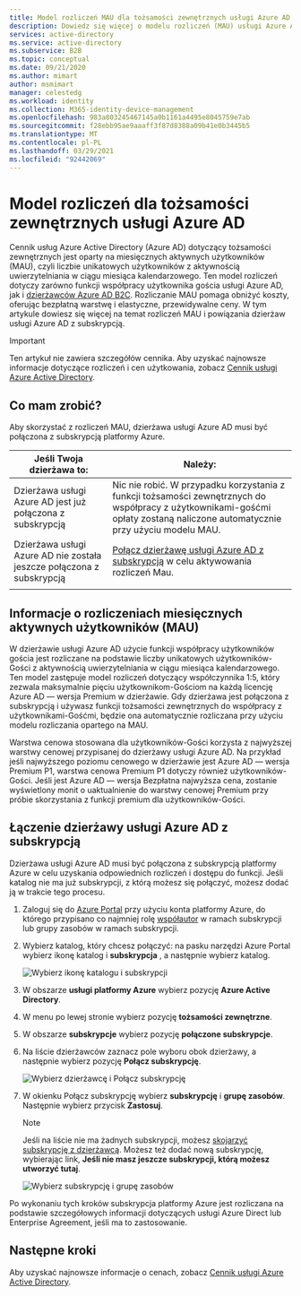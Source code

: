 ```yaml
---
title: Model rozliczeń MAU dla tożsamości zewnętrznych usługi Azure AD
description: Dowiedz się więcej o modelu rozliczeń (MAU) usługi Azure AD — informacje o comiesięcznych tożsamościach dla użytkowników-Gości (B2B) w usłudze Azure AD. Dowiedz się, jak połączyć dzierżawę usługi Azure AD z subskrypcją platformy Azure.
services: active-directory
ms.service: active-directory
ms.subservice: B2B
ms.topic: conceptual
ms.date: 09/21/2020
ms.author: mimart
author: msmimart
manager: celestedg
ms.workload: identity
ms.collection: M365-identity-device-management
ms.openlocfilehash: 983a803245467145a0b1161a4495e8045759e7ab
ms.sourcegitcommit: f28ebb95ae9aaaff3f87d8388a09b41e0b3445b5
ms.translationtype: MT
ms.contentlocale: pl-PL
ms.lasthandoff: 03/29/2021
ms.locfileid: "92442069"
---
```

# <a name="billing-model-for-azure-ad-external-identities"></a>Model rozliczeń dla tożsamości zewnętrznych usługi Azure AD

Cennik usług Azure Active Directory (Azure AD) dotyczący tożsamości zewnętrznych jest oparty na miesięcznych aktywnych użytkowników (MAU), czyli liczbie unikatowych użytkowników z aktywnością uwierzytelniania w ciągu miesiąca kalendarzowego. Ten model rozliczeń dotyczy zarówno funkcji współpracy użytkownika gościa usługi Azure AD, jak i [dzierżawców Azure AD B2C](../../active-directory-b2c/billing.md). Rozliczanie MAU pomaga obniżyć koszty, oferując bezpłatną warstwę i elastyczne, przewidywalne ceny. W tym artykule dowiesz się więcej na temat rozliczeń MAU i powiązania dzierżaw usługi Azure AD z subskrypcją.

> [!IMPORTANT]
> Ten artykuł nie zawiera szczegółów cennika. Aby uzyskać najnowsze informacje dotyczące rozliczeń i cen użytkowania, zobacz [Cennik usługi Azure Active Directory](https://azure.microsoft.com/pricing/details/active-directory/).

## <a name="what-do-i-need-to-do"></a>Co mam zrobić?

Aby skorzystać z rozliczeń MAU, dzierżawa usługi Azure AD musi być połączona z subskrypcją platformy Azure.

|Jeśli Twoja dzierżawa to:  |Należy:  |
|---------|---------|
| Dzierżawa usługi Azure AD jest już połączona z subskrypcją     | Nic nie robić. W przypadku korzystania z funkcji tożsamości zewnętrznych do współpracy z użytkownikami-gośćmi opłaty zostaną naliczone automatycznie przy użyciu modelu MAU.        |
| Dzierżawa usługi Azure AD nie została jeszcze połączona z subskrypcją     | [Połącz dzierżawę usługi Azure AD z subskrypcją](#link-your-azure-ad-tenant-to-a-subscription) w celu aktywowania rozliczeń Mau.        |
|  |  |

## <a name="about-monthly-active-users-mau-billing"></a>Informacje o rozliczeniach miesięcznych aktywnych użytkowników (MAU)

W dzierżawie usługi Azure AD użycie funkcji współpracy użytkowników gościa jest rozliczane na podstawie liczby unikatowych użytkowników-Gości z aktywnością uwierzytelniania w ciągu miesiąca kalendarzowego. Ten model zastępuje model rozliczeń dotyczący współczynnika 1:5, który zezwala maksymalnie pięciu użytkownikom-Gościom na każdą licencję Azure AD — wersja Premium w dzierżawie. Gdy dzierżawa jest połączona z subskrypcją i używasz funkcji tożsamości zewnętrznych do współpracy z użytkownikami-Gośćmi, będzie ona automatycznie rozliczana przy użyciu modelu rozliczania opartego na MAU.
  
Warstwa cenowa stosowana dla użytkowników-Gości korzysta z najwyższej warstwy cenowej przypisanej do dzierżawy usługi Azure AD. Na przykład jeśli najwyższego poziomu cenowego w dzierżawie jest Azure AD — wersja Premium P1, warstwa cenowa Premium P1 dotyczy również użytkowników-Gości. Jeśli jest Azure AD — wersja Bezpłatna najwyższa cena, zostanie wyświetlony monit o uaktualnienie do warstwy cenowej Premium przy próbie skorzystania z funkcji premium dla użytkowników-Gości.

## <a name="link-your-azure-ad-tenant-to-a-subscription"></a>Łączenie dzierżawy usługi Azure AD z subskrypcją

Dzierżawa usługi Azure AD musi być połączona z subskrypcją platformy Azure w celu uzyskania odpowiednich rozliczeń i dostępu do funkcji. Jeśli katalog nie ma już subskrypcji, z którą możesz się połączyć, możesz dodać ją w trakcie tego procesu.

1. Zaloguj się do [Azure Portal](https://portal.azure.com/) przy użyciu konta platformy Azure, do którego przypisano co najmniej rolę [współautor](../../role-based-access-control/built-in-roles.md) w ramach subskrypcji lub grupy zasobów w ramach subskrypcji.

2. Wybierz katalog, który chcesz połączyć: na pasku narzędzi Azure Portal wybierz ikonę katalog i **subskrypcja** , a następnie wybierz katalog.

    ![Wybierz ikonę katalogu i subskrypcji](media/external-identities-pricing/portal-mau-pick-directory.png)

3. W obszarze **usługi platformy Azure** wybierz pozycję **Azure Active Directory**.

4. W menu po lewej stronie wybierz pozycję **tożsamości zewnętrzne**.

5. W obszarze **subskrypcje** wybierz pozycję **połączone subskrypcje**.

6. Na liście dzierżawców zaznacz pole wyboru obok dzierżawy, a następnie wybierz pozycję **Połącz subskrypcję**.

    ![Wybierz dzierżawcę i Połącz subskrypcję](media/external-identities-pricing/linked-subscriptions.png)

7. W okienku Połącz subskrypcję wybierz **subskrypcję** i **grupę zasobów**. Następnie wybierz przycisk **Zastosuj**.

   > [!NOTE]
   > Jeśli na liście nie ma żadnych subskrypcji, możesz [skojarzyć subskrypcję z dzierżawcą](../fundamentals/active-directory-how-subscriptions-associated-directory.md). Możesz też dodać nową subskrypcję, wybierając link, **Jeśli nie masz jeszcze subskrypcji, którą możesz utworzyć tutaj**.

    ![Wybierz subskrypcję i grupę zasobów](media/external-identities-pricing/link-subscription-resource.png)

Po wykonaniu tych kroków subskrypcja platformy Azure jest rozliczana na podstawie szczegółowych informacji dotyczących usługi Azure Direct lub Enterprise Agreement, jeśli ma to zastosowanie.

## <a name="next-steps"></a>Następne kroki

Aby uzyskać najnowsze informacje o cenach, zobacz [Cennik usługi Azure Active Directory](https://azure.microsoft.com/pricing/details/active-directory/).